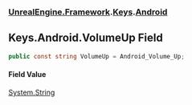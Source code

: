 ### [UnrealEngine.Framework](UnrealEngine_Framework.md 'UnrealEngine.Framework').[Keys](Keys.md 'UnrealEngine.Framework.Keys').[Android](Keys_Android.md 'UnrealEngine.Framework.Keys.Android')
## Keys.Android.VolumeUp Field
```csharp
public const string VolumeUp = Android_Volume_Up;
```
#### Field Value
[System.String](https://docs.microsoft.com/en-us/dotnet/api/System.String 'System.String')
